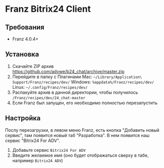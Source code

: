 # Franz Bitrix24 Client

## Требования
 - Franz 4.0.4+

## Установка
 1. Скачайте ZIP архив https://github.com/advwe/b24_chat/archive/master.zip
 1. Перейдите в папку с Плагинами
Mac: `~/Library/Application\ Support/Franz/recipes/dev/`
Windows: `%appdata%/Franz/recipes/dev/`
Linux: `~/.config/Franz/recipes/dev/`
 1. Распакуйте архив в данной директории, чтобы получилось `/Franz/recipes/dev/24_chat-master`
 1. Если Franz был запущен, его необходимо полностью перезапустить

## Настройка
Послу перезагрузки, в левом меню Franz, есть кнопка "Добавить новый сервис", там появится новый таб "Разработка". В нем появится наш сервис "Bitrix24 For ADV".

 1. Добавьте сервис `Bitrix24 For ADV`
 2. Введите желаемое имя (оно будет отображаться сверху в табе, например `Bitrix24 ADV`)

